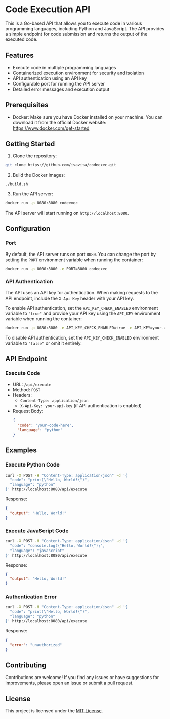 # Code Execution API

This is a Go-based API that allows you to execute code in various programming languages, including Python and JavaScript. The API provides a simple endpoint for code submission and returns the output of the executed code.

## Features

- Execute code in multiple programming languages
- Containerized execution environment for security and isolation
- API authentication using an API key
- Configurable port for running the API server
- Detailed error messages and execution output

## Prerequisites

- Docker: Make sure you have Docker installed on your machine. You can download it from the official Docker website: https://www.docker.com/get-started

## Getting Started

1. Clone the repository:

```bash
git clone https://github.com/isavita/codeexec.git
```

2. Build the Docker images:

```bash
./build.sh
```

3. Run the API server:

```bash
docker run -p 8080:8080 codeexec
```

The API server will start running on `http://localhost:8080`.

## Configuration

### Port

By default, the API server runs on port `8080`. You can change the port by setting the `PORT` environment variable when running the container:

```bash
docker run -p 8000:8000 -e PORT=8000 codeexec
```

### API Authentication

The API uses an API key for authentication. When making requests to the API endpoint, include the `X-Api-Key` header with your API key.

To enable API authentication, set the `API_KEY_CHECK_ENABLED` environment variable to `"true"` and provide your API key using the `API_KEY` environment variable when running the container:

```bash
docker run -p 8080:8080 -e API_KEY_CHECK_ENABLED=true -e API_KEY=your-api-key codeexec
```

To disable API authentication, set the `API_KEY_CHECK_ENABLED` environment variable to `"false"` or omit it entirely.

## API Endpoint

### Execute Code

- URL: `/api/execute`
- Method: `POST`
- Headers:
  - `Content-Type: application/json`
  - `X-Api-Key: your-api-key` (if API authentication is enabled)
- Request Body:
  ```json
  {
    "code": "your-code-here",
    "language": "python"
  }
  ```

## Examples

### Execute Python Code

```bash
curl -X POST -H "Content-Type: application/json" -d '{
  "code": "print(\"Hello, World!\")",
  "language": "python"
}' http://localhost:8080/api/execute
```

Response:
```json
{
  "output": "Hello, World!"
}
```

### Execute JavaScript Code

```bash
curl -X POST -H "Content-Type: application/json" -d '{
  "code": "console.log(\"Hello, World!\");",
  "language": "javascript"
}' http://localhost:8080/api/execute
```

Response:
```json
{
  "output": "Hello, World!"
}
```

### Authentication Error

```bash
curl -X POST -H "Content-Type: application/json" -d '{
  "code": "print(\"Hello, World!\")",
  "language": "python"
}' http://localhost:8080/api/execute
```

Response:
```json
{
  "error": "unauthorized"
}
```

## Contributing

Contributions are welcome! If you find any issues or have suggestions for improvements, please open an issue or submit a pull request.

## License

This project is licensed under the [MIT License](LICENSE).
